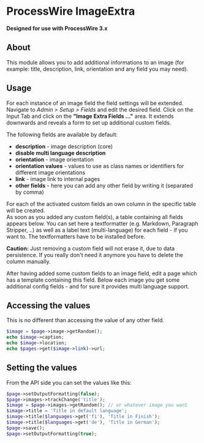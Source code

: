 # ProcessWire ImageExtra

**Designed for use with ProcessWire 3.x**

## About

This module allows you to add additional informations to an image (for example: title, description, link, orientation and any field you may need).

## Usage

For each instance of an image field the field settings will be extended. Navigate to *Admin > Setup > Fields* and edit the desired field. Click on the Input Tab and click on the **"Image Extra Fields ..."** area.
It extends downwards and reveals a form to set up additional custom fields.

The following fields are available by default:

- **description** - image description (core)
- **disable multi language description**
- **orientation** - image orientation
- **orientation values** - values to use as class names or identifiers for different image orientations
- **link** - image link to internal pages
- **other fields** - here you can add any other field by writing it (separated by comma)

For each of the activated custom fields an own column in the specific table will be created.  
As soon as you added any custom field(s), a table containing all fields appears below.
You can set here a textformatter (e.g. Markdown, Paragraph Stripper, ..) as well as a label text (multi-language) for each field - if you want to. The textformatters have to be installed before.

**Caution:** Just removing a custom field will not erase it, due to data persistence. If you really don't need it anymore you have to delete the column manually.
 
After having added some custom fields to an image field, edit a page which has a template containing this field.
Below each image you get some additional config fields - and for sure it provides multi language support.

## Accessing the values

This is no different than accessing the value of any other field.

```php
$image = $page->image->getRandom();
echo $image->caption;
echo $image->location;
echo $pages->get($image->link)->url;
```

## Setting the values

From the API side you can set the values like this:

```php
$page->setOutputFormatting(false);
$page->images->trackChange('title');
$image = $page->images->getRandom(); // or whatever image you want
$image->title = 'Title in default language';
$image->title($languages->get('fi'), 'Title in Finish');
$image->title($languages->get('de'), 'Title in German');
$page->save();
$page->setOutputFormatting(true);
```
